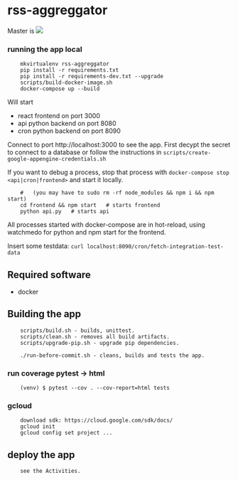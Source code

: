 # rss-aggreggator


Master is ![](https://github.com/klaasjanelzinga/rss-aggreggator/workflows/Deploy%20application/badge.svg)


### running the app local

        mkvirtualenv rss-aggreggator
        pip install -r requirements.txt
        pip install -r requirements-dev.txt --upgrade
        scripts/build-docker-image.sh
        docker-compose up --build

Will start 

- react frontend on port 3000
- api python backend on port 8080
- cron python backend on port 8090

Connect to port http://localhost:3000 to see the app. First decypt the secret to connect to a database or follow 
the instructions in `scripts/create-google-appengine-credentials.sh`

If you want to debug a process, stop that process with `docker-compose stop <api|cron|frontend>` and start it locally.

        #   (you may have to sudo rm -rf node_modules && npm i && npm start)
        cd frontend && npm start   # starts frontend
        python api.py   # starts api
        
All processes started with docker-compose are in hot-reload, using watchmedo for python
and npm start for the frontend.

Insert some testdata: `curl localhost:8090/cron/fetch-integration-test-data`

## Required software

- docker

## Building the app

        scripts/build.sh - builds, unittest.
        scripts/clean.sh - removes all build artifacts.
        scripts/upgrade-pip.sh - upgrade pip dependencies.

        ./run-before-commit.sh - cleans, builds and tests the app.

### run coverage pytest -> html

        (venv) $ pytest --cov . --cov-report=html tests

     
### gcloud

        download sdk: https://cloud.google.com/sdk/docs/
        gcloud init
        gcloud config set project ...

## deploy the app

        see the Activities.
